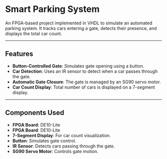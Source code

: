 # Smart Parking System  

An FPGA-based project implemented in VHDL to simulate an automated parking system. It tracks cars entering a gate, detects their presence, and displays the total car count.  

---

## Features  
- **Button-Controlled Gate**: Simulates gate opening using a button.  
- **Car Detection**: Uses an IR sensor to detect when a car passes through the gate.  
- **Automatic Gate Closure**: The gate is managed by an SG90 servo motor.  
- **Car Count Display**: Total number of cars is displayed on a 7-segment display.  

---

## Components Used  

- **FPGA Board**: DE10-Lite
- **FPGA Board**: DE10-Lite  
- **7-Segment Display**: For car count visualization.  
- **Button**: Simulates gate control.  
- **IR Sensor**: Detects cars passing through the gate.  
- **SG90 Servo Motor**: Controls gate motion.  
